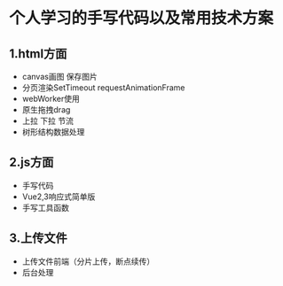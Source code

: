 # 个人学习的手写代码以及常用技术方案
## 1.html方面
* canvas画图 保存图片
* 分页渲染SetTimeout requestAnimationFrame
* webWorker使用
* 原生拖拽drag
* 上拉 下拉 节流
* 树形结构数据处理

## 2.js方面
* 手写代码
* Vue2,3响应式简单版
* 手写工具函数


## 3.上传文件
* 上传文件前端（分片上传，断点续传）
* 后台处理